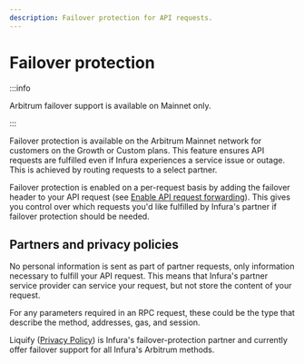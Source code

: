 ```yaml
---
description: Failover protection for API requests.
---
```


# Failover protection

:::info

Arbitrum failover support is available on Mainnet only.

:::

Failover protection is available on the Arbitrum Mainnet network for customers on the
Growth or Custom plans. This feature ensures API requests are fulfilled even if Infura experiences
a service issue or outage. This is achieved by routing requests to a select partner.

Failover protection is enabled on a per-request basis by adding the failover header to your API
request (see [Enable API request forwarding](../how-to/failover-protection-imp-arbitrum.md)). This gives you control over
which requests you'd like fulfilled by Infura's partner if failover protection should be needed.

## Partners and privacy policies

No personal information is sent as part of partner requests, only information necessary to fulfill
your API request. This means that Infura's partner service provider can service your request, but not
store the content of your request.

For any parameters required in an RPC request, these could be the type that describe the method,
addresses, gas, and session.

Liquify ([Privacy Policy](https://www.liquify.com/Liquify_RPC_PP.pdf)) is Infura's failover-protection partner and
currently offer failover support for all Infura's Arbitrum methods.